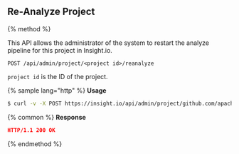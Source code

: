 ## Re-Analyze Project

{% method %}

This API allows the administrator of the system to restart the analyze pipeline for this project
in Insight.io.

```
POST /api/admin/project/<project id>/reanalyze
```

`project id` is the ID of the project.

{% sample lang="http" %}
**Usage**
```bash
$ curl -v -X POST https://insight.io/api/admin/project/github.com/apache/commons-logging/reanalyze?token=833808b68d2ebfd8e4db5aaf59085851f756a3f0f9d528b4063f831b8fe9755a
```

{% common %}
**Response**
```json
HTTP/1.1 200 OK
```

{% endmethod %}